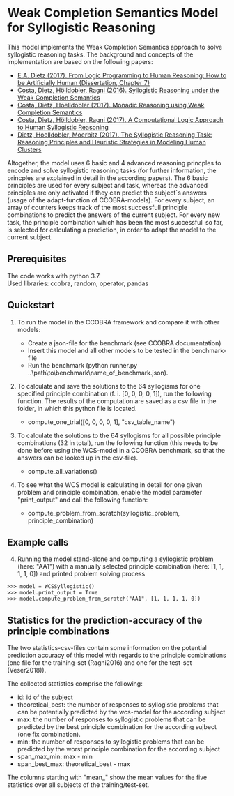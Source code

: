 # Weak Completion Semantics Model for Syllogistic Reasoning

This model implements the Weak Completion Semantics approach to solve syllogistic reasoning tasks. The background and concepts of the implementation are based on the following papers:
- [E.A. Dietz (2017). From Logic Programming to Human Reasoning: How to be Artificially Human (Dissertation, Chapter 7)](https://run.unl.pt/bitstream/10362/31248/1/Saldanha_2017.pdf)
- [Costa, Dietz, Hölldobler, Ragni (2016). Syllogistic Reasoning under the Weak Completion Semantics](https://www.researchgate.net/profile/Steffen_Hoelldobler/publication/305800319_Two-Valued_Logic_is_Not_Sufficient_to_Model_Human_Reasoning_but_Three-Valued_Logic_is_A_Formal_Analysis/links/57d297e808ae601b39a3fa3a/Two-Valued-Logic-is-Not-Sufficient-to-Model-Human-Reasoning-but-Three-Valued-Logic-is-A-Formal-Analysis.pdf)
- [Costa, Dietz, Hoelldobler (2017). Monadic Reasoning using Weak Completion Semantics](http://ysip2.computational-logic.org/ceur/YSIP2/paper9.pdf)
- [Costa, Dietz, Hölldobler, Ragni (2017). A Computational Logic Approach to Human Syllogistic Reasoning](https://pdfs.semanticscholar.org/b51c/c0b9d6e37ee78d8bd3587bcc1bc5412df51f.pdf)
- [Dietz, Hoelldobler, Moerbitz (2017). The Syllogistic Reasoning Task: Reasoning Principles and Heuristic Strategies in Modeling Human Clusters](https://link.springer.com/chapter/10.1007/978-3-030-00801-7_10)

Altogether, the model uses 6 basic and 4 advanced reasoning princples to encode and solve syllogistic reasoning tasks (for further information, the princples are explained in detail in the according papers). The 6 basic principles are used for every subject and task, whereas the advanced principles are only activated if they can predict the subject´s answers (usage of the adapt-function of CCOBRA-models). For every subject, an array of counters keeps track of the most successfull principle combinations to predict the answers of the current subject. For every new task, the principle combination which has been the most successfull so far, is selected for calculating a prediction, in order to adapt the model to the current subject.


## Prerequisites

The code works with python 3.7.  
Used libraries: ccobra, random, operator, pandas


## Quickstart

1) To run the model in the CCOBRA framework and compare it with other models:
   - Create a json-file for the benchmark (see CCOBRA documentation)
   - Insert this model and all other models to be tested in the benchmark-file
   - Run the benchmark (python runner.py ..\path\to\benchmark\name_of_benchmark.json). 

2) To calculate and save the solutions to the 64 syllogisms for one specified principle combination (f. i. \[0, 0, 0, 0, 1\]), run the following function. The results of the computation are saved as a csv file in the folder, in which this python file is located.
   - compute_one_trial(\[0, 0, 0, 0, 1\], "csv_table_name")

3) To calculate the solutions to the 64 syllogisms for all possible principle combinations (32 in total), run the following function (this needs to be done before using the WCS-model in a CCOBRA benchmark, so that the answers can be looked up in the csv-file).
   - compute_all_variations()

4) To see what the WCS model is calculating in detail for one given problem and principle combination, enable the model parameter "print_output" and call the following function:
   - compute_problem_from_scratch(syllogistic_problem, principle_combination)


## Example calls

4) Running the model stand-alone and computing a syllogistic problem (here: "AA1") with a manually selected principle combination (here: \[1, 1, 1, 1, 0\]) and printed problem solving process
```
>>> model = WCSSyllogistic()
>>> model.print_output = True
>>> model.compute_problem_from_scratch("AA1", [1, 1, 1, 1, 0])
```


## Statistics for the prediction-accuracy of the principle combinations

The two statistics-csv-files contain some information on the potential prediction accuracy of this model with regards to the principle combinations
(one file for the training-set (Ragni2016) and one for the test-set (Veser2018)). 

The collected statistics comprise the following:

- id: id of the subject
- theoretical_best: the number of responses to syllogistic problems that can be potentially predicted by the wcs-model for the according subject
- max: the number of responses to syllogistic problems that can be predicted by the best principle combination for the according sujbect (one fix combination). 
- min: the number of responses to syllogistic problems that can be predicted by the worst principle combination for the according subject
- span_max_min: max - min
- span_best_max: theoretical_best - max

The columns starting with "mean_" show the mean values for the five statistics over all subjects of the training/test-set.
